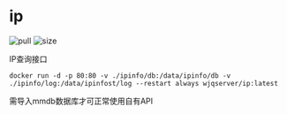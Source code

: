 # ip

![pull](https://img.shields.io/docker/pulls/wjqserver/ip.svg) ![size](https://img.shields.io/docker/image-size/wjqserver/ip)

IP查询接口

```
docker run -d -p 80:80 -v ./ipinfo/db:/data/ipinfo/db -v ./ipinfo/log:/data/ipinfost/log --restart always wjqserver/ip:latest
```

需导入mmdb数据库才可正常使用自有API

